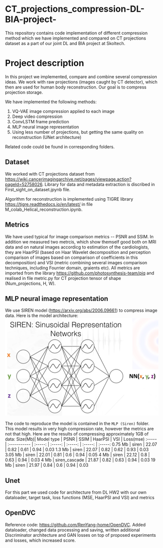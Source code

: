 # CT_projections_compression-DL-BIA-project-
This repository contains code implementation of different compression method which we have implemented and compared on CT projections dataset as a part of our joint DL and BIA project at Skoltech.

# Project description
In this project we implemented, compare and combine several compression ideas.
We work with raw projections (images caught by CT detector), which then are used for human body reconstruction. Our goal is to compress projection storage.

We have implemented the following methods:
1) VQ-VAE image compression applied to each image
2) Deep video compression
3) ConvLSTM frame prediction
4) MLP neural image representation
5) Using less number of projections, but getting the same quality on reconstruction (UNet architecture)

Related code could be found in corresponding folders.

## Dataset

We worked with CT projections dataset from https://wiki.cancerimagingarchive.net/pages/viewpage.action?pageId=52758026. Library for data and metadata extraction is discribed in First_sight_on_dataset.jpynb file. 

Algorithm for reconstruction is implemented using TIGRE library https://tigre.readthedocs.io/en/latest/ in file M_colab_Helical_reconstruction.ipynb.

## Metrics 

We have used typical for image comparison metrics -- PSNR and SSIM. In addition we measured two metrcis, which show themself good both on MRI data and on natural images accordicg to estimation of the cardiologists, they are HaarPSI (based on Haar Wavelet decomposition and perception comparison of images based on comparison of coefficients in this decomposition)  and VSI (metric combining several images comparison techniques, including Fourrier domain, graients etc). All metrics are imported from the library https://github.com/photosynthesis-team/piq and realised in file metric.py for CT projection tensor of shape (Num_projections, H, W).

## MLP neural image representation
We use SIREN model (https://arxiv.org/abs/2006.09661) to compress image data.
Here is the model architecture:
![alt text](./images/siren_model.png)

The code to reproduce the model is contained in the `MLP (Siren)` folder.
This model results in very high compression rate, however the metrics are not that high.
Here are the results of compressing approximately 1GB of data:
Size(Mb)| Model type    | PSNR    | SSIM    | HaarPSI | VSI     | Loss(mse)
:-----  | :-----------  | :-----: | :-----: | :-----: | :-----: | :-----:
0.75 Mb | siren         | 22.07   | 0.82    | 0.61    | 0.94    | 0.03
1.3 Mb  | siren         | 22.07   | 0.82    | 0.62    | 0.93    | 0.03
3.05 Mb | siren         | 22.01   | 0.81    | 0.6     | 0.94    | 0.05
4 Mb    | siren         | 22.12   | 0.8     | 0.63    | 0.94    | 0.03
4 Mb    | siren_cascade | 21.87   | 0.82    | 0.63    | 0.94    | 0.03
19 Mb   | siren         | 21.97   | 0.84    | 0.6     | 0.94    | 0.03

## Unet
For this part we used code for architecture from DL HW2 with our own dataloader, target task, loss functions (MSE, HaarPSI and VSI) and metrics

## OpenDVC 
Reference code: https://github.com/RenYang-home/OpenDVC. Added dataloader, changed data processing and saving, written additional Discriminator  architecture and GAN losses on top of proposed experiments and losses, which increased score.
